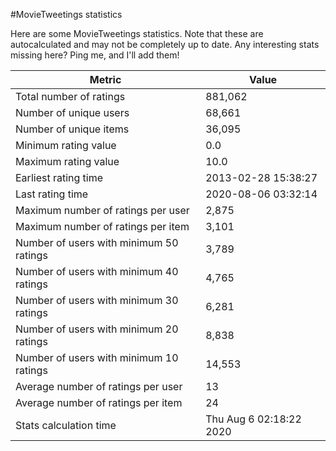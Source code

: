 #MovieTweetings statistics

Here are some MovieTweetings statistics. Note that these are autocalculated and may not be completely up to date. Any interesting stats missing here? Ping me, and I'll add them!

Metric | Value
--- | ---
Total number of ratings                 | 881,062
Number of unique users                  | 68,661
Number of unique items                  | 36,095
Minimum rating value                    | 0.0
Maximum rating value                    | 10.0
Earliest rating time                    | 2013-02-28 15:38:27
Last rating time                        | 2020-08-06 03:32:14
Maximum number of ratings per user      | 2,875
Maximum number of ratings per item      | 3,101
Number of users with minimum 50 ratings | 3,789
Number of users with minimum 40 ratings | 4,765
Number of users with minimum 30 ratings | 6,281
Number of users with minimum 20 ratings | 8,838
Number of users with minimum 10 ratings | 14,553
Average number of ratings per user      | 13
Average number of ratings per item      | 24
Stats calculation time                  | Thu Aug  6 02:18:22 2020

